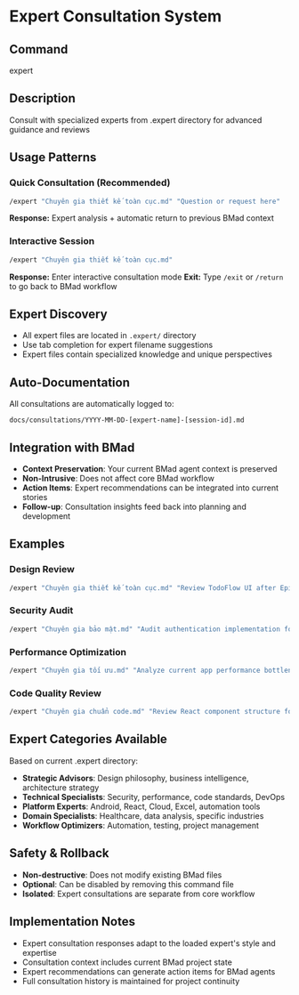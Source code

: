 # Expert Consultation System

## Command
expert

## Description
Consult with specialized experts from .expert directory for advanced guidance and reviews

## Usage Patterns

### Quick Consultation (Recommended)
```bash
/expert "Chuyên gia thiết kế toàn cục.md" "Question or request here"
```
**Response:** Expert analysis + automatic return to previous BMad context

### Interactive Session
```bash
/expert "Chuyên gia thiết kế toàn cục.md"
```
**Response:** Enter interactive consultation mode
**Exit:** Type `/exit` or `/return` to go back to BMad workflow

## Expert Discovery
- All expert files are located in `.expert/` directory
- Use tab completion for expert filename suggestions
- Expert files contain specialized knowledge and unique perspectives

## Auto-Documentation
All consultations are automatically logged to:
```
docs/consultations/YYYY-MM-DD-[expert-name]-[session-id].md
```

## Integration with BMad
- **Context Preservation**: Your current BMad agent context is preserved
- **Non-Intrusive**: Does not affect core BMad workflow
- **Action Items**: Expert recommendations can be integrated into current stories
- **Follow-up**: Consultation insights feed back into planning and development

## Examples

### Design Review
```bash
/expert "Chuyên gia thiết kế toàn cục.md" "Review TodoFlow UI after Epic 1 completion"
```

### Security Audit
```bash
/expert "Chuyên gia bảo mật.md" "Audit authentication implementation for vulnerabilities"
```

### Performance Optimization
```bash
/expert "Chuyên gia tối ưu.md" "Analyze current app performance bottlenecks"
```

### Code Quality Review
```bash
/expert "Chuyên gia chuẩn code.md" "Review React component structure for maintainability"
```

## Expert Categories Available

Based on current .expert directory:
- **Strategic Advisors**: Design philosophy, business intelligence, architecture strategy
- **Technical Specialists**: Security, performance, code standards, DevOps
- **Platform Experts**: Android, React, Cloud, Excel, automation tools
- **Domain Specialists**: Healthcare, data analysis, specific industries
- **Workflow Optimizers**: Automation, testing, project management

## Safety & Rollback
- **Non-destructive**: Does not modify existing BMad files
- **Optional**: Can be disabled by removing this command file
- **Isolated**: Expert consultations are separate from core workflow

## Implementation Notes
- Expert consultation responses adapt to the loaded expert's style and expertise
- Consultation context includes current BMad project state
- Expert recommendations can generate action items for BMad agents
- Full consultation history is maintained for project continuity